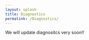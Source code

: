 ```yaml
---
layout: splash
title: Diagnostics
permalink: /Diagnostics/
---
```


We will update diagnositcs very soon!!
